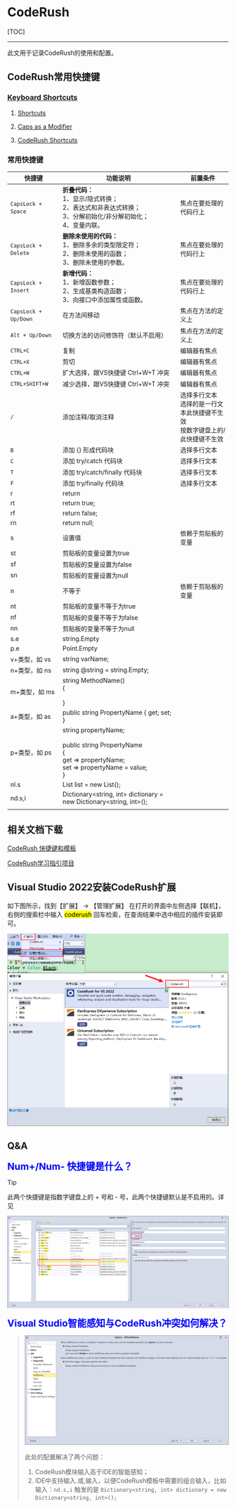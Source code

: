# CodeRush

[TOC]

---

此文用于记录CodeRush的使用和配置。

## CodeRush常用快捷键

### [Keyboard Shortcuts](https://docs.devexpress.com/CodeRushForRoslyn/403630/getting-started/keyboard-shortcuts)

1. [Shortcuts](https://docs.devexpress.com/CodeRushForRoslyn/403628/getting-started/keyboard-shortcuts/shortcuts)

2. [Caps as a Modifier](https://docs.devexpress.com/CodeRushForRoslyn/403629/getting-started/keyboard-shortcuts/caps-as-a-modifier)

3. [CodeRush Shortcuts](https://docs.devexpress.com/CodeRushForRoslyn/401983/getting-started/keyboard-shortcuts/coderush-shortcuts)

### 常用快捷键

| 快捷键               | 功能说明                                                     | 前置条件                                                     |
| -------------------- | ------------------------------------------------------------ | ------------------------------------------------------------ |
| `CapsLock + Space`   | **折叠代码：**<br />1、显示/隐式转换；<br />2、表达式和非表达式转换；<br />3、分解初始化/非分解初始化；<br />4、变量内联。 | 焦点在要处理的代码行上                                       |
| `CapsLock + Delete`  | **删除未使用的代码：**<br />1、删除多余的类型限定符；<br />2、删除未使用的函数；<br />3、删除未使用的参数。 | 焦点在要处理的代码行上                                       |
| `CapsLock + Insert`  | **新增代码：**<br />1、新增函数参数；<br />2、生成基类构造函数；<br />3、向接口中添加属性或函数。 | 焦点在要处理的代码行上                                       |
| `CapsLock + Up/Down` | 在方法间移动                                                 | 焦点在方法的定义上                                           |
| `Alt + Up/Down`      | 切换方法的访问修饰符（默认不启用）                           | 焦点在方法的定义上                                           |
| `CTRL+C`             | 复制                                                         | 编辑器有焦点                                                 |
| `CTRL+X`             | 剪切                                                         | 编辑器有焦点                                                 |
| `CTRL+W`             | 扩大选择，跟VS快捷键 Ctrl+W+T 冲突                           | 编辑器有焦点                                                 |
| `CTRL+SHIFT+W`       | 减少选择，跟VS快捷键 Ctrl+W+T 冲突                           | 编辑器有焦点                                                 |
| `/`                  | 添加注释/取消注释                                            | 选择多行文本<br />选择的是一行文本此快捷键不生效<br />按数字键盘上的/此快捷键不生效 |
| `B`                  | 添加 {} 形成代码块                                           | 选择多行文本                                                 |
| `C`                  | 添加 try/catch 代码块                                        | 选择多行文本                                                 |
| `T`                  | 添加 try/catch/finally 代码块                                | 选择多行文本                                                 |
| `F`                  | 添加 try/finally 代码块                                      | 选择多行文本                                                 |
| r                    | return                                                       |                                                              |
| rt                   | return true;                                                 |                                                              |
| rf                   | return false;                                                |                                                              |
| rn                   | return null;                                                 |                                                              |
| s                    | 设置值                                                       | 依赖于剪贴板的变量                                           |
| st                   | 剪贴板的变量设置为true                                       |                                                              |
| sf                   | 剪贴板的变量设置为false                                      |                                                              |
| sn                   | 剪贴板的变量设置为null                                       |                                                              |
| n                    | 不等于                                                       | 依赖于剪贴板的变量                                           |
| nt                   | 剪贴板的变量不等于为true                                     |                                                              |
| nf                   | 剪贴板的变量不等于为false                                    |                                                              |
| nn                   | 剪贴板的变量不等于为null                                     |                                                              |
| s.e                  | string.Empty                                                 |                                                              |
| p.e                  | Point.Empty                                                  |                                                              |
| v+类型，如 vs        | string varName;                                              |                                                              |
| n+类型，如 ns        | string @string = string.Empty;                               |                                                              |
| m+类型，如 ms        | string MethodName()<br/>{<br/>    <br/>}                     |                                                              |
| a+类型，如 as        | public string PropertyName { get; set; }                     |                                                              |
| p+类型，如 ps        | string propertyName;<br/><br/>public string PropertyName<br/>{<br/>    get => propertyName;<br/>    set => propertyName = value;<br/>} |                                                              |
| nl.s                 | List<string> list = new List<string>();                      |                                                              |
| nd.s,i               | Dictionary<string, int> dictionary = new Dictionary<string, int>(); |                                                              |
|                      |                                                              |                                                              |



## 相关文档下载

[CodeRush 快捷键和模板](./CodeRush/CodeRushShortcutsAndTemplates.pdf)

[CodeRush学习指引项目](./CodeRush/LearningSolution.rar)

## Visual Studio 2022安装CodeRush扩展

如下图所示，找到【扩展】 -> 【管理扩展】 在打开的界面中左侧选择【联机】，右侧的搜索栏中输入 <mark>coderush</mark> 回车检索，在查询结果中选中相应的插件安装即可。

![image-20240603112338447](../Images/CodeRush/image-20240603112338447.png)

## Q&A

<div style="color:blue;font-weight:bold;font-size:16pt;">Num+/Num- 快捷键是什么？</div>

> [!TIP]
>
> 此两个快捷键是指数字键盘上的 + 号和 - 号，此两个快捷键默认是不启用的。详见
>
> ![image-20240528190805491](../Images/CodeRush/image-20240528190805491.png)

<div style="color:blue;font-weight:bold;font-size:16pt;">Visual Studio智能感知与CodeRush冲突如何解决？</div>

> ![image-20240529182001720](../Images/CodeRush/image-20240529182001720.png)
>
> 此处的配置解决了两个问题：
>
> 1. CodeRush模块输入高于IDE的智能感知；
> 2. IDE中支持输入.或,输入，以便CodeRush模板中需要的组合输入，比如输入：`nd.s,i` 触发的是 `Dictionary<string, int> dictionary = new Dictionary<string, int>();`

